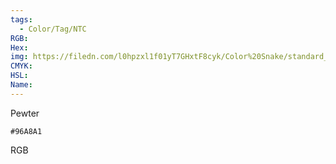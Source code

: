 ```yaml
---
tags:
  - Color/Tag/NTC
RGB:
Hex:
img: https://filedn.com/l0hpzxl1f01yT7GHxtF8cyk/Color%20Snake/standard_csv_to_svg/%23/96A8A1.svg
CMYK:
HSL:
Name:
---
```

Pewter
```palette
#96A8A1
```
RGB

